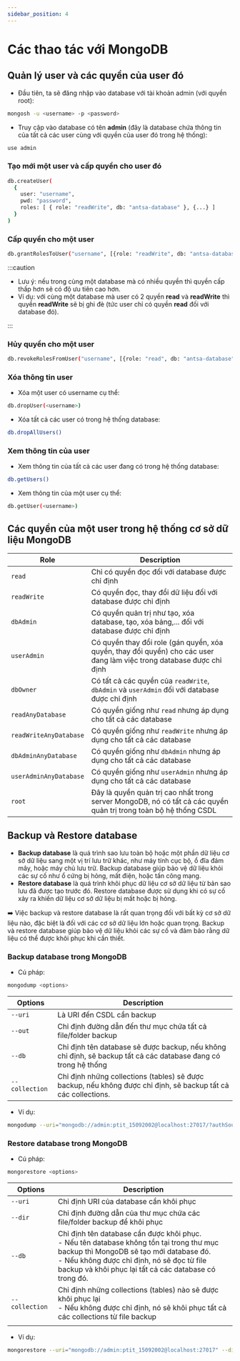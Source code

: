 ```yaml
---
sidebar_position: 4
---
```


# Các thao tác với MongoDB

## Quản lý user và các quyền của user đó

- Đầu tiên, ta sẽ đăng nhập vào database với tài khoản admin (với quyền root):

```bash
mongosh -u <username> -p <password>
```

- Truy cập vào database có tên **admin** (đây là database chứa thông tin của tất cả các user cùng với quyền của user đó trong hệ thống):

```bash
use admin
```

### Tạo mới một user và cấp quyền cho user đó

```bash
db.createUser(
  {
    user: "username",
    pwd: "password",
    roles: [ { role: "readWrite", db: "antsa-database" }, {...} ]
  }
)
```

### Cấp quyền cho một user

```bash
db.grantRolesToUser("username", [{role: "readWrite", db: "antsa-database"}, {...}]);
```

:::caution

- Lưu ý: nếu trong cùng một database mà có nhiều quyền thì quyền cấp thấp hơn sẽ có độ ưu tiên cao hơn.
- Ví dụ: với cùng một database mà user có 2 quyền **read** và **readWrite** thì quyền **readWrite** sẽ bị ghi đè (tức user chỉ có quyền **read** đối với database đó).

:::

### Hủy quyền cho một user

```bash
db.revokeRolesFromUser("username", [{role: "read", db: "antsa-database"}, {...}])
```

### Xóa thông tin user

- Xóa một user có username cụ thể:

```bash
db.dropUser(<username>)
```

- Xóa tất cả các user có trong hệ thống database:

```bash
db.dropAllUsers()
```

### Xem thông tin của user

- Xem thông tin của tất cả các user đang có trong hệ thống database:

```bash
db.getUsers()
```

- Xem thông tin của một user cụ thể:

```bash
db.getUser(<username>)
```

## Các quyền của một user trong hệ thống cơ sở dữ liệu MongoDB

| Role                   | Description                                                                                                           |
| ---------------------- | --------------------------------------------------------------------------------------------------------------------- |
| `read`                 | Chỉ có quyền đọc đối với database được chỉ định                                                                       |
| `readWrite`            | Có quyền đọc, thay đổi dữ liệu đối với database được chỉ định                                                         |
| `dbAdmin`              | Có quyền quản trị như tạo, xóa database, tạo, xóa bảng,... đối với database được chỉ định                             |
| `userAdmin`            | Có quyền thay đổi role (gán quyền, xóa quyền, thay đổi quyền) cho các user đang làm việc trong database được chỉ định |
| `dbOwner`              | Có tất cả các quyền của `readWrite`, `dbAdmin` và `userAdmin` đối với database được chỉ định                          |
| `readAnyDatabase`      | Có quyền giống như `read` nhưng áp dụng cho tất cả các database                                                       |
| `readWriteAnyDatabase` | Có quyền giống như `readWrite` nhưng áp dụng cho tất cả các database                                                  |
| `dbAdminAnyDatabase`   | Có quyền giống như `dbAdmin` nhưng áp dụng cho tất cả các database                                                    |
| `userAdminAnyDatabase` | Có quyền giống như `userAdmin` nhưng áp dụng cho tất cả các database                                                  |
| `root`                 | Đây là quyền quản trị cao nhất trong server MongoDB, nó có tất cả các quyền quản trị trong toàn bộ hệ thống CSDL      |

## Backup và Restore database

- **Backup database** là quá trình sao lưu toàn bộ hoặc một phần dữ liệu cơ sở dữ liệu sang một vị trí lưu trữ khác, như máy tính cục bộ, ổ đĩa đám mây, hoặc máy chủ lưu trữ. Backup database giúp bảo vệ dữ liệu khỏi các sự cố như ổ cứng bị hỏng, mất điện, hoặc tấn công mạng.
- **Restore database** là quá trình khôi phục dữ liệu cơ sở dữ liệu từ bản sao lưu đã được tạo trước đó. Restore database được sử dụng khi có sự cố xảy ra khiến dữ liệu cơ sở dữ liệu bị mất hoặc bị hỏng.

➡️ Việc backup và restore database là rất quan trọng đối với bất kỳ cơ sở dữ liệu nào, đặc biệt là đối với các cơ sở dữ liệu lớn hoặc quan trọng. Backup và restore database giúp bảo vệ dữ liệu khỏi các sự cố và đảm bảo rằng dữ liệu có thể được khôi phục khi cần thiết.

### Backup database trong MongoDB

- Cú pháp:

```bash
mongodump <options>
```

| Options        | Description                                                                                                    |
| -------------- | -------------------------------------------------------------------------------------------------------------- |
| `--uri`        | Là URI đến CSDL cần backup                                                                                     |
| `--out`        | Chỉ định đường dẫn đến thư mục chứa tất cả file/folder backup                                                  |
| `--db`         | Chỉ định tên database sẽ được backup, nếu không chỉ định, sẽ backup tất cả các database đang có trong hệ thống |
| `--collection` | Chỉ định những collections (tables) sẽ được backup, nếu không được chỉ định, sẽ backup tất cả các collections. |

- Ví dụ:

```bash
mongodump --uri="mongodb://admin:ptit_15092002@localhost:27017/?authSource=admin" --out="D:\mongodb-backup" --db="antsa-database"
```

### Restore database trong MongoDB

- Cú pháp:

```bash
mongorestore <options>
```

| Options        | Description                                                                                                                                                                                                                                          |
| -------------- | ---------------------------------------------------------------------------------------------------------------------------------------------------------------------------------------------------------------------------------------------------- |
| `--uri`        | Chỉ định URI của database cần khôi phục                                                                                                                                                                                                              |
| `--dir`        | Chỉ định đường dẫn của thư mục chứa các file/folder backup để khôi phục                                                                                                                                                                              |
| `--db`         | Chỉ định tên database cần được khôi phục.<br />- Nếu tên database không tồn tại trong thư mục backup thì MongoDB sẽ tạo mới database đó. <br />- Nếu không được chỉ định, nó sẽ đọc từ file backup và khôi phục lại tất cả các database có trong đó. |
| `--collection` | Chỉ định những collections (tables) nào sẽ được khôi phục lại<br />- Nếu không được chỉ định, nó sẽ khôi phục tất cả các collections từ file backup                                                                                                  |
|                |                                                                                                                                                                                                                                                      |

- Ví dụ:

```bash
mongorestore --uri="mongodb://admin:ptit_15092002@localhost:27017" --dir="D:\mongo-backup"
```
